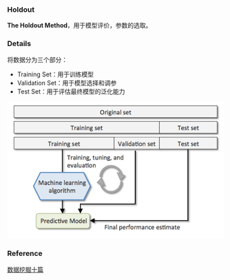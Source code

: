 ### Holdout

**The Holdout Method**，用于模型评价，参数的选取。

### Details

将数据分为三个部分：

- Training Set：用于训练模型
- Validation Set：用于模型选择和调参
- Test Set：用于评估最终模型的泛化能力

![Holdout](./img/holdout.png)

### Reference

[数据挖掘十篇](https://yongle.gitbooks.io/datamining/content/w5-tuning-parameter/5w.html)